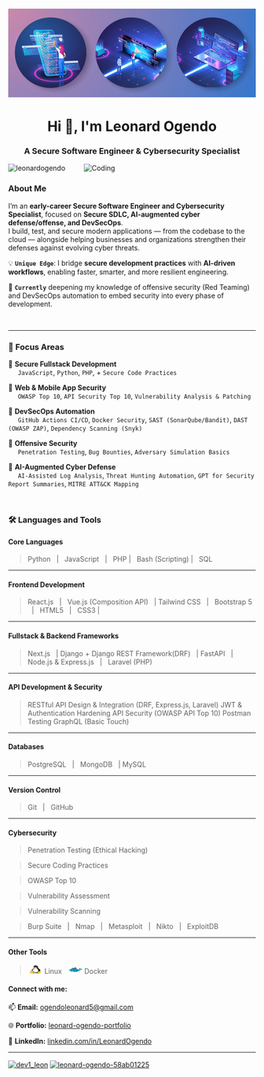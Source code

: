 <p>
  <img src="https://github.com/LeonardOgendo/LeonardOgendo/blob/main/Readme.jpg" alt="Banner Image" width="100%" height="180"/>
</p>
<h1 align="center">Hi 👋, I'm Leonard Ogendo</h1>
<h3 align="center">A Secure Software Engineer & Cybersecurity Specialist</h3>
<img align="right" alt="Coding"  width="350" src="https://img.freepik.com/free-photo/3d-rendering-kid-playing-digital-game_23-2150898496.jpg?t=st=1718690730~exp=1718694330~hmac=c8a364819a34c670afddfba45896c0e4f2cae930d8b897d57653e8e18ef843e5&w=740">
<p align="left"> <img src="https://komarev.com/ghpvc/?username=leonardogendo&label=Profile%20views&color=0e75b6&style=flat" alt="leonardogendo" /> </p>


### About Me

I’m an **early-career Secure Software Engineer and Cybersecurity Specialist**, focused on **Secure SDLC, AI-augmented cyber defense/offense, and DevSecOps**.  
I build, test, and secure modern applications — from the codebase to the cloud — alongside helping businesses and organizations strengthen their defenses against evolving cyber threats.

💡 **`Unique Edge`**: I bridge **secure development practices** with **AI-driven workflows**, enabling faster, smarter, and more resilient engineering.

🌱 **`Currently`** deepening my knowledge of offensive security (Red Teaming) and DevSecOps automation to embed security into every phase of development.

<br>

---

### 🎯 Focus Areas  

🔹 **Secure Fullstack Development**  
&nbsp;&nbsp;&nbsp;&nbsp; `JavaScript`, `Python`, `PHP`, + `Secure Code Practices`

🔹 **Web & Mobile App Security**  
&nbsp;&nbsp;&nbsp;&nbsp; `OWASP Top 10`, `API Security Top 10`, `Vulnerability Analysis & Patching`

🔹 **DevSecOps Automation**  
&nbsp;&nbsp;&nbsp;&nbsp; `GitHub Actions CI/CD`, `Docker Security`, `SAST (SonarQube/Bandit)`, `DAST (OWASP ZAP)`, `Dependency Scanning (Snyk)`

🔹 **Offensive Security**  
&nbsp;&nbsp;&nbsp;&nbsp; `Penetration Testing`, `Bug Bounties`, `Adversary Simulation Basics`

🔹 **AI-Augmented Cyber Defense**  
&nbsp;&nbsp;&nbsp;&nbsp; `AI-Assisted Log Analysis`, `Threat Hunting Automation`, `GPT for Security Report Summaries`, `MITRE ATT&CK Mapping` 

<br>



### 🛠 Languages and Tools

<h4>Core Languages</h4>

> Python &nbsp; | &nbsp; JavaScript &nbsp; | &nbsp; PHP | &nbsp; Bash (Scripting) | &nbsp; SQL

---

<h4>Frontend Development</h4>

> React.js &nbsp; | &nbsp; Vue.js (Composition API) &nbsp; | Tailwind CSS &nbsp; | &nbsp; Bootstrap 5 &nbsp; | &nbsp; HTML5 &nbsp; | &nbsp; CSS3 | &nbsp;

---

<h4>Fullstack & Backend Frameworks</h4>

> Next.js &nbsp; |  Django + Django REST Framework(DRF)  &nbsp; | FastAPI &nbsp; | &nbsp; Node.js & Express.js &nbsp; | &nbsp; Laravel (PHP) &nbsp; 

---

<h4>API Development & Security</h4>

> RESTful API Design & Integration (DRF, Express.js, Laravel)
> JWT & Authentication Hardening
> API Security (OWASP API Top 10)
> Postman Testing
> GraphQL (Basic Touch)
---

<h4>Databases</h4>

> PostgreSQL &nbsp; | &nbsp; MongoDB &nbsp; | MySQL

---

<h4>Version Control</h4>  

> Git &nbsp; | &nbsp; GitHub

---

<h4>Cybersecurity</h4> 

> Penetration Testing (Ethical Hacking)

> Secure Coding Practices

> OWASP Top 10

> Vulnerability Assessment

> Vulnerability Scanning 

> Burp Suite &nbsp; | &nbsp; Nmap &nbsp; | &nbsp; Metasploit &nbsp; | &nbsp; Nikto &nbsp; | &nbsp; ExploitDB

---

<h4>Other Tools</h4>

> <p align="left">
> <img src="https://raw.githubusercontent.com/devicons/devicon/master/icons/linux/linux-original.svg" alt="Linux" width="30" height="17"/> Linux &nbsp;
>  <img src="https://raw.githubusercontent.com/devicons/devicon/master/icons/docker/docker-original.svg" alt="Docker" width="30" height="17"/> Docker &nbsp;
> </p>

<h4 align="left">Connect with me:</h4>

📫 **Email:** ogendoleonard5@gmail.com 

🌐 **Portfolio:** [leonard-ogendo-portfolio](https://leonard-ogendo-portfolio.vercel.app)  

💼 **LinkedIn:** [linkedin.com/in/LeonardOgendo](https://linkedin.com/in/leonard-ogendo-58ab01225)

---

<p align="left">
<a href="https://twitter.com/dev1_leon" target="blank"><img align="center" src="https://raw.githubusercontent.com/rahuldkjain/github-profile-readme-generator/master/src/images/icons/Social/twitter.svg" alt="dev1_leon" height="30" width="40" /></a>
<a href="https://linkedin.com/in/leonard-ogendo-58ab01225" target="blank"><img align="center" src="https://raw.githubusercontent.com/rahuldkjain/github-profile-readme-generator/master/src/images/icons/Social/linked-in-alt.svg" alt="leonard-ogendo-58ab01225" height="30" width="40" /></a>
</p>
<br>
<br>



